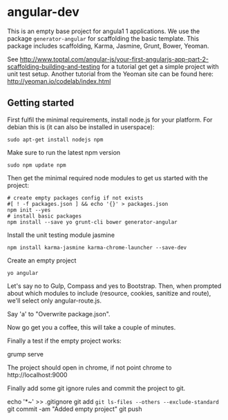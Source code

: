 # angular-dev

This is an empty base project for angula1 1 applications. We use 
the package `generator-angular` for scaffolding the basic template. 
This package includes scaffolding, Karma, Jasmine, Grunt, Bower, Yeoman.

See http://www.toptal.com/angular-js/your-first-angularjs-app-part-2-scaffolding-building-and-testing
for a tutorial get get a simple project with unit test setup. Another tutorial 
from the Yeoman site can be found here: http://yeoman.io/codelab/index.html

## Getting started
First fulfil the minimal requirements, install node.js for your platform. For
debian this is (it can also be installed in userspace):

    sudo apt-get install nodejs npm

Make sure to run the latest npm version

    sudo npm update npm

Then get the minimal required node modules to get us started with the project:

    # create empty packages config if not exists
    #[ ! -f packages.json ] && echo '{}' > packages.json 
    npm init --yes
    # install basic packages
    npm install --save yo grunt-cli bower generator-angular

Install the unit testing module jasmine

    npm install karma-jasmine karma-chrome-launcher --save-dev
    
Create an empty project

    yo angular

Let's say no to Gulp, Compass and yes to Bootstrap. Then, when prompted about which modules to include (resource, cookies, sanitize and route), we'll select only angular-route.js.

Say 'a' to "Overwrite package.json".

Now go get you a coffee, this will take a couple of minutes.

Finally a test if the empty project works:

   grump serve

The project should open in chrome, if not point chrome to http://localhost:9000

Finally add some git ignore rules and commit the project to git.

   echo '*~' >> .gitignore
   git add `git ls-files --others --exclude-standard`
   git commit -am "Added empty project"
   git push


